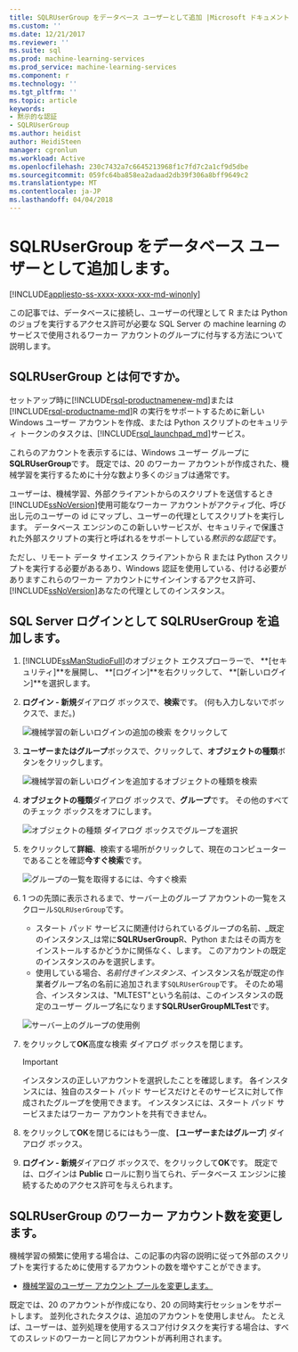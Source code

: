 ```yaml
---
title: SQLRUserGroup をデータベース ユーザーとして追加 |Microsoft ドキュメント
ms.custom: ''
ms.date: 12/21/2017
ms.reviewer: ''
ms.suite: sql
ms.prod: machine-learning-services
ms.prod_service: machine-learning-services
ms.component: r
ms.technology: ''
ms.tgt_pltfrm: ''
ms.topic: article
keywords:
- 黙示的な認証
- SQLRUserGroup
ms.author: heidist
author: HeidiSteen
manager: cgronlun
ms.workload: Active
ms.openlocfilehash: 230c7432a7c6645213968f1c7fd7c2a1cf9d5dbe
ms.sourcegitcommit: 059fc64ba858ea2adaad2db39f306a8bff9649c2
ms.translationtype: MT
ms.contentlocale: ja-JP
ms.lasthandoff: 04/04/2018
---
```

# <a name="add-sqlrusergroup-as-a-database-user"></a>SQLRUserGroup をデータベース ユーザーとして追加します。
[!INCLUDE[appliesto-ss-xxxx-xxxx-xxx-md-winonly](../../includes/appliesto-ss-xxxx-xxxx-xxx-md-winonly.md)]

この記事では、データベースに接続し、ユーザーの代理として R または Python のジョブを実行するアクセス許可が必要な SQL Server の machine learning のサービスで使用されるワーカー アカウントのグループに付与する方法について説明します。

## <a name="what-is-sqlrusergroup"></a>SQLRUserGroup とは何ですか。

セットアップ時に[!INCLUDE[rsql-productnamenew-md](../../includes/rsql-productnamenew-md.md)]または[!INCLUDE[rsql-productname-md](../../includes/rsql-productname-md.md)]R の実行をサポートするために新しい Windows ユーザー アカウントを作成、または Python スクリプトのセキュリティ トークンのタスクは、[!INCLUDE[rsql_launchpad_md](../../includes/rsql-launchpad-md.md)]サービス。

これらのアカウントを表示するには、Windows ユーザー グループに**SQLRUserGroup**です。 既定では、20 のワーカー アカウントが作成された、機械学習を実行するために十分な数より多くのジョブは通常です。

ユーザーは、機械学習、外部クライアントからのスクリプトを送信するとき[!INCLUDE[ssNoVersion](../../includes/ssnoversion-md.md)]使用可能なワーカー アカウントがアクティブ化、呼び出し元のユーザーの id にマップし、ユーザーの代理としてスクリプトを実行します。 データベース エンジンのこの新しいサービスが、セキュリティで保護された外部スクリプトの実行と呼ばれるをサポートしている*黙示的な認証*です。

ただし、リモート データ サイエンス クライアントから R または Python スクリプトを実行する必要があるあり、Windows 認証を使用している、付ける必要がありますこれらのワーカー アカウントにサインインするアクセス許可、[!INCLUDE[ssNoVersion](../../includes/ssnoversion-md.md)]あなたの代理としてのインスタンス。

## <a name="add-sqlrusergroup-as-a-sql-server-login"></a>SQL Server ログインとして SQLRUserGroup を追加します。

1. [!INCLUDE[ssManStudioFull](../../includes/ssmanstudiofull-md.md)]のオブジェクト エクスプローラーで、 **[セキュリティ]**を展開し、 **[ログイン]**を右クリックして、 **[新しいログイン]**を選択します。

2. **ログイン - 新規**ダイアログ ボックスで、**検索**です。 (何も入力しないでボックスで、まだ。)
    
     ![機械学習の新しいログインの追加の検索 をクリックして](media/implied-auth-login1.png "機械学習の新しいログインの追加の検索 をクリックして")

3. **ユーザーまたはグループ**ボックスで、クリックして、**オブジェクトの種類**ボタンをクリックします。

     ![機械学習の新しいログインを追加するオブジェクトの種類を検索](media/implied-auth-login2.png "機械学習の新しいログインを追加するオブジェクトの種類を検索")

4. **オブジェクトの種類**ダイアログ ボックスで、**グループ**です。 その他のすべてのチェック ボックスをオフにします。

     ![オブジェクトの種類 ダイアログ ボックスでグループを選択](media/implied-auth-login3.png "オブジェクトの種類] ダイアログ ボックスで [グループの選択")

4. をクリックして**詳細**、検索する場所がクリックして、現在のコンピューターであることを確認**今すぐ検索**です。

     ![グループの一覧を取得するには、今すぐ検索](media/implied-auth-login4.png "をクリックして今すぐ検索のグループの一覧を取得するには")

5. 1 つの先頭に表示されるまで、サーバー上のグループ アカウントの一覧をスクロール`SQLRUserGroup`です。
    
    + スタート パッド サービスに関連付けられているグループの名前、_既定のインスタンス_は常に**SQLRUserGroup**R、Python またはその両方をインストールするかどうかに関係なく、します。 このアカウントの既定のインスタンスのみを選択します。
    + 使用している場合、_名前付きインスタンス_、インスタンス名が既定の作業者グループ名の名前に追加されます`SQLRUserGroup`です。 そのため場合、インスタンスは、"MLTEST"という名前は、このインスタンスの既定のユーザー グループ名になります**SQLRUserGroupMLTest**です。
 
     ![サーバー上のグループの使用例](media/implied-auth-login5.png "サーバー上のグループの例")
   
5. をクリックして**OK**高度な検索 ダイアログ ボックスを閉じます。

    > [!IMPORTANT]
    > インスタンスの正しいアカウントを選択したことを確認します。 各インスタンスには、独自のスタート パッド サービスだけとそのサービスに対して作成されたグループを使用できます。 インスタンスには、スタート パッド サービスまたはワーカー アカウントを共有できません。

6. をクリックして**OK**を閉じるにはもう一度、 **[ユーザーまたはグループ**] ダイアログ ボックス。

7. **ログイン - 新規**ダイアログ ボックスで、をクリックして**OK**です。 既定では、ログインは **Public** ロールに割り当てられ、データベース エンジンに接続するためのアクセス許可を与えられます。

## <a name="change-the-number-of-worker-accounts-in-sqlrusergroup"></a>SQLRUserGroup のワーカー アカウント数を変更します。

機械学習の頻繁に使用する場合は、この記事の内容の説明に従って外部のスクリプトを実行するために使用するアカウントの数を増やすことができます。 

+ [機械学習のユーザー アカウント プールを変更します。](modify-the-user-account-pool-for-sql-server-r-services.md)

既定では、20 のアカウントが作成になり、20 の同時実行セッションをサポートします。 並列化されたタスクは、追加のアカウントを使用しません。 たとえば、ユーザーは、並列処理を使用するスコア付けタスクを実行する場合は、すべてのスレッドのワーカーと同じアカウントが再利用されます。
